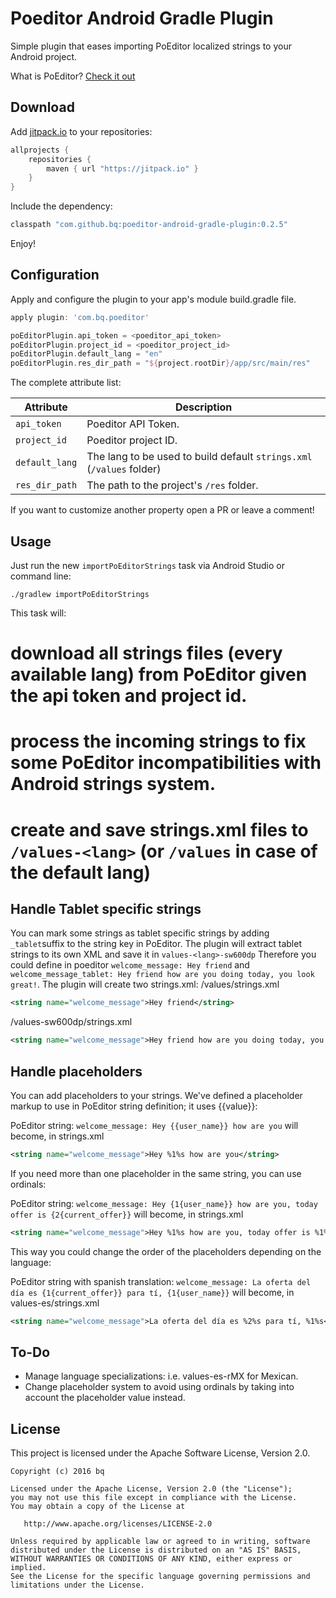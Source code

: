# Poeditor Android Gradle Plugin
Simple plugin that eases importing PoEditor localized strings to your Android project.

What is PoEditor? [Check it out](https://poeditor.com)

Download
--------

Add [jitpack.io](https://jitpack.io/) to your repositories:
```groovy
allprojects {
    repositories { 
        maven { url "https://jitpack.io" }
    }
}
```

Include the dependency:
```groovy
classpath "com.github.bq:poeditor-android-gradle-plugin:0.2.5"
```
Enjoy!

Configuration
--------
Apply and configure the plugin to your app's module build.gradle file.

```groovy
apply plugin: 'com.bq.poeditor'

poEditorPlugin.api_token = <poeditor_api_token>
poEditorPlugin.project_id = <poeditor_project_id> 
poEditorPlugin.default_lang = "en"
poEditorPlugin.res_dir_path = "${project.rootDir}/app/src/main/res"
```

The complete attribute list:

Attribute                     | Description
------------------------------|-----------------------------------------
```api_token```               | Poeditor API Token.
```project_id```              | Poeditor project ID.
```default_lang```            | The lang to be used to build default ```strings.xml``` (```/values``` folder)
```res_dir_path```            | The path to the project's ```/res``` folder.

If you want to customize another property open a PR or leave a comment!

Usage
--------
Just run the new ```importPoEditorStrings``` task via Android Studio or command line:

```
./gradlew importPoEditorStrings
```

This task will:
# download all strings files (every available lang) from PoEditor given the api token and project id.
# process the incoming strings to fix some PoEditor incompatibilities with Android strings system. 
# create and save strings.xml files to ```/values-<lang>``` (or ```/values``` in case of the default lang)

Handle Tablet specific strings
--------
You can mark some strings as tablet specific strings by adding ```_tablet```suffix to the string key in PoEditor. The plugin will extract tablet strings to its own XML and save it in ```values-<lang>-sw600dp```
Therefore you could define in poeditor ```welcome_message: Hey friend``` and ```welcome_message_tablet: Hey friend how are you doing today, you look great!```. The plugin will create two strings.xml:
/values/strings.xml
```xml
<string name="welcome_message">Hey friend</string>
```

/values-sw600dp/strings.xml
```xml
<string name="welcome_message">Hey friend how are you doing today, you look great!</string>
```

Handle placeholders
--------
You can add placeholders to your strings. We've defined a placeholder markup to use in PoEditor string definition; it uses  {{value}}: 

PoEditor string:
```welcome_message: Hey {{user_name}} how are you``` 
will become, in strings.xml
```xml
<string name="welcome_message">Hey %1%s how are you</string>
```

If you need more than one placeholder in the same string, you can use ordinals:

PoEditor string:
```welcome_message: Hey {1{user_name}} how are you, today offer is {2{current_offer}}``` 
will become, in strings.xml
```xml
<string name="welcome_message">Hey %1%s how are you, today offer is %1%s</string>
```

This way you could change the order of the placeholders depending on the language:

PoEditor string with spanish translation:
```welcome_message: La oferta del día es {1{current_offer}} para tí, {1{user_name}}``` 
will become, in values-es/strings.xml
```xml
<string name="welcome_message">La oferta del día es %2%s para tí, %1%s</string>
```

To-Do
-------
* Manage language specializations: i.e. values-es-rMX for Mexican.
* Change placeholder system to avoid using ordinals by taking into account the placeholder value instead.

License
-------
This project is licensed under the Apache Software License, Version 2.0.

    Copyright (c) 2016 bq

    Licensed under the Apache License, Version 2.0 (the "License");
    you may not use this file except in compliance with the License.
    You may obtain a copy of the License at

       http://www.apache.org/licenses/LICENSE-2.0

    Unless required by applicable law or agreed to in writing, software
    distributed under the License is distributed on an "AS IS" BASIS,
    WITHOUT WARRANTIES OR CONDITIONS OF ANY KIND, either express or implied.
    See the License for the specific language governing permissions and
    limitations under the License.
